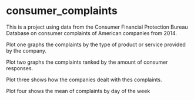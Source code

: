 # consumer_complaints

This is a project using data from the Consumer Financial Protection Bureau Database on consumer complaints of American companies from 2014.

Plot one graphs the complaints by the type of product or service provided by the company.

Plot two graphs the complaints ranked by the amount of consumer responses.

Plot three shows how the companies dealt with thes complaints.

Plot four shows the mean of complaints by day of the week
